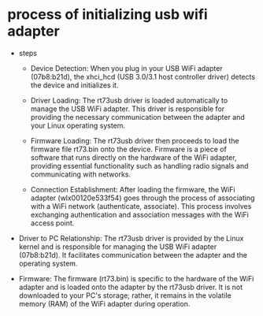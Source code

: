 # process of initializing usb wifi adapter

- steps
  - Device Detection: When you plug in your USB WiFi adapter (07b8:b21d), the xhci_hcd (USB 3.0/3.1 host controller driver) detects the device and initializes it.

  - Driver Loading: The rt73usb driver is loaded automatically to manage the USB WiFi adapter. This driver is responsible for providing the necessary communication between the adapter and your Linux operating system.

  - Firmware Loading: The rt73usb driver then proceeds to load the firmware file rt73.bin onto the device. Firmware is a piece of software that runs directly on the hardware of the WiFi adapter, providing essential functionality such as handling radio signals and communicating with networks.

  - Connection Establishment: After loading the firmware, the WiFi adapter (wlx00120e533f54) goes through the process of associating with a WiFi network (authenticate, associate). This process involves exchanging authentication and association messages with the WiFi access point.

- Driver to PC Relationship: The rt73usb driver is provided by the Linux kernel and is responsible for managing the USB WiFi adapter (07b8:b21d). It facilitates communication between the adapter and the operating system.
- Firmware: The firmware (rt73.bin) is specific to the hardware of the WiFi adapter and is loaded onto the adapter by the rt73usb driver. It is not downloaded to your PC's storage; rather, it remains in the volatile memory (RAM) of the WiFi adapter during operation.

